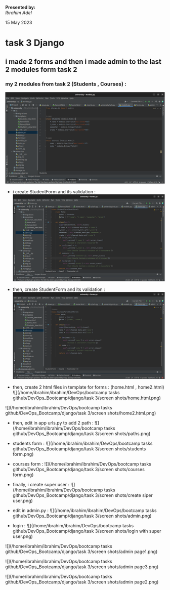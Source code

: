 **Presented by:**   
_Ibrahim Adel_    

15 May 2023

# task 3 Django

## i made 2 forms and then i made admin to the last 2 modules form task 2 

### my 2 modules from task 2 (Students , Courses) :
![](https://github.com/IbrahimmAdel/DevOps_Bootcamp/blob/main/django/task%203/screen%20shots/modules.png)

- i create StudentForm and its validation :
![](https://github.com/IbrahimmAdel/DevOps_Bootcamp/blob/main/django/task%203/screen%20shots/forms1.png)

- then, create StudentForm and its validation :
![](https://github.com/IbrahimmAdel/DevOps_Bootcamp/blob/main/django/task%203/screen%20shots/forms2.png)

- then, create 2 html files in template for forms : (home.html , home2.html)
![](/home/ibrahim/ibrahim/DevOps/bootcamp tasks github/DevOps_Bootcamp/django/task 3/screen shots/home.html.png)

![](/home/ibrahim/ibrahim/DevOps/bootcamp tasks github/DevOps_Bootcamp/django/task 3/screen shots/home2.html.png)

- then, edit in app urls.py to add 2 path :
![](/home/ibrahim/ibrahim/DevOps/bootcamp tasks github/DevOps_Bootcamp/django/task 3/screen shots/paths.png)

- students form :
![](/home/ibrahim/ibrahim/DevOps/bootcamp tasks github/DevOps_Bootcamp/django/task 3/screen shots/students form.png)

- courses form :
![](/home/ibrahim/ibrahim/DevOps/bootcamp tasks github/DevOps_Bootcamp/django/task 3/screen shots/courses form.png)

- finally, i create super user :
![](/home/ibrahim/ibrahim/DevOps/bootcamp tasks github/DevOps_Bootcamp/django/task 3/screen shots/create siper user.png)

- edit in admin.py :
![](/home/ibrahim/ibrahim/DevOps/bootcamp tasks github/DevOps_Bootcamp/django/task 3/screen shots/admin.png)

- login :
![](/home/ibrahim/ibrahim/DevOps/bootcamp tasks github/DevOps_Bootcamp/django/task 3/screen shots/login with super user.png)

![](/home/ibrahim/ibrahim/DevOps/bootcamp tasks github/DevOps_Bootcamp/django/task 3/screen shots/admin page1.png)

![](/home/ibrahim/ibrahim/DevOps/bootcamp tasks github/DevOps_Bootcamp/django/task 3/screen shots/admin page3.png)

![](/home/ibrahim/ibrahim/DevOps/bootcamp tasks github/DevOps_Bootcamp/django/task 3/screen shots/admin page2.png)
